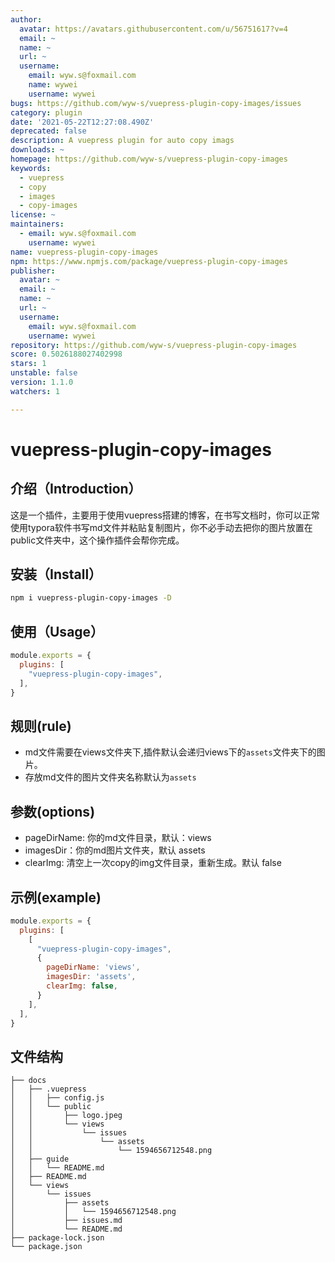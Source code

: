 ```yaml
---
author:
  avatar: https://avatars.githubusercontent.com/u/56751617?v=4
  email: ~
  name: ~
  url: ~
  username:
    email: wyw.s@foxmail.com
    name: wywei
    username: wywei
bugs: https://github.com/wyw-s/vuepress-plugin-copy-images/issues
category: plugin
date: '2021-05-22T12:27:08.490Z'
deprecated: false
description: A vuepress plugin for auto copy imags
downloads: ~
homepage: https://github.com/wyw-s/vuepress-plugin-copy-images
keywords:
  - vuepress
  - copy
  - images
  - copy-images
license: ~
maintainers:
  - email: wyw.s@foxmail.com
    username: wywei
name: vuepress-plugin-copy-images
npm: https://www.npmjs.com/package/vuepress-plugin-copy-images
publisher:
  avatar: ~
  email: ~
  name: ~
  url: ~
  username:
    email: wyw.s@foxmail.com
    username: wywei
repository: https://github.com/wyw-s/vuepress-plugin-copy-images
score: 0.5026188027402998
stars: 1
unstable: false
version: 1.1.0
watchers: 1

---
```


# vuepress-plugin-copy-images

## 介绍（Introduction）

这是一个插件，主要用于使用vuepress搭建的博客，在书写文档时，你可以正常使用typora软件书写md文件并粘贴复制图片，你不必手动去把你的图片放置在public文件夹中，这个操作插件会帮你完成。

## 安装（Install）

```bash
npm i vuepress-plugin-copy-images -D
```

## 使用（Usage）

```js
module.exports = {
  plugins: [
    "vuepress-plugin-copy-images",
  ],
}
```

## 规则(rule)
- md文件需要在views文件夹下,插件默认会递归views下的`assets`文件夹下的图片。
- 存放md文件的图片文件夹名称默认为`assets`

## 参数(options)
- pageDirName: 你的md文件目录，默认：views
- imagesDir：你的md图片文件夹，默认 assets
- clearImg: 清空上一次copy的img文件目录，重新生成。默认 false
## 示例(example)
```js
module.exports = {
  plugins: [
    [
      "vuepress-plugin-copy-images",
      {
        pageDirName: 'views',
        imagesDir: 'assets',
        clearImg: false,
      }
    ],
  ],
}
```

## 文件结构
```shell
├── docs
│   ├── .vuepress
│   │   ├── config.js
│   │   └── public
│   │       ├── logo.jpeg
│   │       └── views
│   │           └── issues
│   │               └── assets
│   │                   └── 1594656712548.png
│   ├── guide
│   │   └── README.md
│   ├── README.md
│   └── views
│       └── issues
│           ├── assets
│           │   └── 1594656712548.png
│           ├── issues.md
│           └── README.md
├── package-lock.json
└── package.json
```
